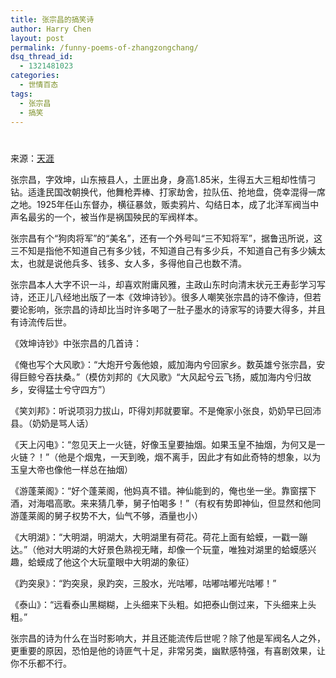 ```yaml
---
title: 张宗昌的搞笑诗
author: Harry Chen
layout: post
permalink: /funny-poems-of-zhangzongchang/
dsq_thread_id:
  - 1321481023
categories:
  - 世情百态
tags:
  - 张宗昌
  - 搞笑
---
```

# 

来源：[天涯][1]

张宗昌，字效坤，山东掖县人，土匪出身，身高1.85米，生得五大三粗却性情刁钻。适逢民国改朝换代，他舞枪弄棒、打家劫舍，拉队伍、抢地盘，侥幸混得一席之地。1925年任山东督办，横征暴敛，贩卖鸦片、勾结日本，成了北洋军阀当中声名最劣的一个，被当作是祸国殃民的军阀样本。

张宗昌有个“狗肉将军”的“美名”，还有一个外号叫“三不知将军”，据鲁迅所说，这三不知是指他不知道自己有多少钱，不知道自己有多少兵，不知道自己有多少姨太太，也就是说他兵多、钱多、女人多，多得他自己也数不清。

张宗昌本人大字不识一斗，却喜欢附庸风雅，主政山东时向清末状元王寿彭学习写诗，还正儿八经地出版了一本《效坤诗钞》。很多人嘲笑张宗昌的诗不像诗，但若要论影响，张宗昌的诗却比当时许多喝了一肚子墨水的诗家写的诗要大得多，并且有诗流传后世。

《效坤诗钞》中张宗昌的几首诗：

《俺也写个大风歌》：“大炮开兮轰他娘，威加海内兮回家乡。数英雄兮张宗昌，安得巨鲸兮吞扶桑。”（模仿刘邦的《大风歌》“大风起兮云飞扬，威加海内兮归故乡，安得猛士兮守四方”）

《笑刘邦》：听说项羽力拔山，吓得刘邦就要窜。不是俺家小张良，奶奶早已回沛县。（奶奶是骂人话）

《天上闪电》：“忽见天上一火链，好像玉皇要抽烟。如果玉皇不抽烟，为何又是一火链？！”（他是个烟鬼，一天到晚，烟不离手，因此才有如此奇特的想象，以为玉皇大帝也像他一样总在抽烟）

《游蓬莱阁》：“好个蓬莱阁，他妈真不错。神仙能到的，俺也坐一坐。靠窗摆下酒，对海唱高歌。来来猜几拳，舅子怕喝多！”（有权有势即神仙，但显然和他同游蓬莱阁的舅子权势不大，仙气不够，酒量也小）

《大明湖》：“大明湖，明湖大，大明湖里有荷花。荷花上面有蛤蟆，一戳一蹦达。”（他对大明湖的大好景色熟视无睹，却像一个玩童，唯独对湖里的蛤蟆感兴趣，蛤蟆成了他这个大玩童眼中大明湖的象征）

《趵突泉》：“趵突泉，泉趵突，三股水，光咕嘟，咕嘟咕嘟光咕嘟！”

《泰山》：“远看泰山黑糊糊，上头细来下头粗。如把泰山倒过来，下头细来上头粗。”

张宗昌的诗为什么在当时影响大，并且还能流传后世呢？除了他是军阀名人之外，更重要的原因，恐怕是他的诗匪气十足，非常另类，幽默感特强，有喜剧效果，让你不乐都不行。

   [1]: http://www.tianya.cn/techforum/content/14/1/784232.shtml
